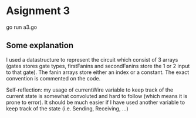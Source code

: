 # Asignment 3

go run a3.go

## Some explanation

I used a datastructure to represent the circuit which consist of 3 arrays (gates stores gate types, firstFanins and secondFanins store the 1 or 2 input to that gate). The fanin arrays store either an index or a constant. The exact convention is commented on the code.

Self-reflection: my usage of currentWire variable to keep track of the current state is somewhat convoluted and hard to follow (which means it is prone to error). It should be much easier if I have used another variable to keep track of the state (i.e. Sending, Receiving, ...)
